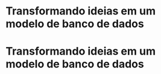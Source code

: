# Transformando ideias em um modelo de banco de dados
# Transformando ideias em um modelo de banco de dados
